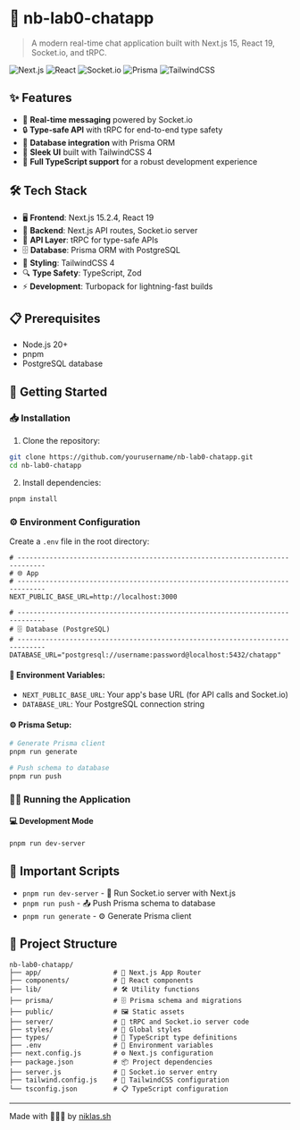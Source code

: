 # 💬 nb-lab0-chatapp

> A modern real-time chat application built with Next.js 15, React 19, Socket.io, and tRPC.

![Next.js](https://img.shields.io/badge/Next.js-15.2.4-black?style=flat-square&logo=next.js)
![React](https://img.shields.io/badge/React-19.0.0-blue?style=flat-square&logo=react)
![Socket.io](https://img.shields.io/badge/Socket.io-4.8.1-white?style=flat-square&logo=socket.io)
![Prisma](https://img.shields.io/badge/Prisma-6.5.0-2D3748?style=flat-square&logo=prisma)
![TailwindCSS](https://img.shields.io/badge/TailwindCSS-4.0.0-38B2AC?style=flat-square&logo=tailwind-css)

## ✨ Features

- 🚀 **Real-time messaging** powered by Socket.io
- 🔒 **Type-safe API** with tRPC for end-to-end type safety
- 💾 **Database integration** with Prisma ORM
- 🎨 **Sleek UI** built with TailwindCSS 4
- 📝 **Full TypeScript support** for a robust development experience

## 🛠️ Tech Stack

- 🖥️ **Frontend**: Next.js 15.2.4, React 19
- 🔌 **Backend**: Next.js API routes, Socket.io server
- 🔄 **API Layer**: tRPC for type-safe APIs
- 🗄️ **Database**: Prisma ORM with PostgreSQL
- 💅 **Styling**: TailwindCSS 4
- 🔍 **Type Safety**: TypeScript, Zod
- ⚡ **Development**: Turbopack for lightning-fast builds

## 📋 Prerequisites

- Node.js 20+
- pnpm
- PostgreSQL database

## 🚀 Getting Started

### 📥 Installation

1. Clone the repository:

```bash
git clone https://github.com/yourusername/nb-lab0-chatapp.git
cd nb-lab0-chatapp
```

2. Install dependencies:

```bash
pnpm install
```

### ⚙️ Environment Configuration

Create a `.env` file in the root directory:

```
# -----------------------------------------------------------------------------
# 🌐 App
# -----------------------------------------------------------------------------
NEXT_PUBLIC_BASE_URL=http://localhost:3000

# -----------------------------------------------------------------------------
# 🗄️ Database (PostgreSQL)
# -----------------------------------------------------------------------------
DATABASE_URL="postgresql://username:password@localhost:5432/chatapp"
```

#### 🔑 Environment Variables:

- `NEXT_PUBLIC_BASE_URL`: Your app's base URL (for API calls and Socket.io)
- `DATABASE_URL`: Your PostgreSQL connection string

#### ⚙️ Prisma Setup:

```bash
# Generate Prisma client
pnpm run generate

# Push schema to database
pnpm run push
```

### 🏃‍♂️ Running the Application

#### 💻 Development Mode
```bash
pnpm run dev-server
```

## 📜 Important Scripts

- `pnpm run dev-server` - 🔌 Run Socket.io server with Next.js
- `pnpm run push` - 📤 Push Prisma schema to database
- `pnpm run generate` - ⚙️ Generate Prisma client

## 📁 Project Structure

```
nb-lab0-chatapp/
├── app/                  # 📱 Next.js App Router
├── components/           # 🧩 React components
├── lib/                  # 🛠️ Utility functions
├── prisma/               # 🗄️ Prisma schema and migrations
├── public/               # 🖼️ Static assets
├── server/               # 🔌 tRPC and Socket.io server code
├── styles/               # 💅 Global styles
├── types/                # 📝 TypeScript type definitions
├── .env                  # 🔐 Environment variables
├── next.config.js        # ⚙️ Next.js configuration
├── package.json          # 📦 Project dependencies
├── server.js             # 🚀 Socket.io server entry
├── tailwind.config.js    # 🎨 TailwindCSS configuration
└── tsconfig.json         # 📋 TypeScript configuration
```
---
Made with 👨🏻‍💻 by [niklas.sh](https://niklas.sh)